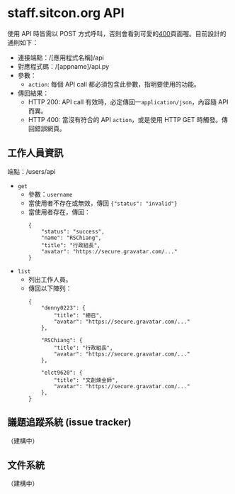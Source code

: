 staff.sitcon.org API
===
使用 API 時皆需以 POST 方式呼叫，否則會看到可愛的[400](http://staff.sitcon.org/400)頁面喔。目前設計的通則如下：

* 連接端點：/[應用程式名稱]/api
* 對應程式碼：/[appname]/api.py
* 參數：
  - `action`: 每個 API call 都必須包含此參數，指明要使用的功能。
* 傳回結果：
  - HTTP 200: API call 有效時，必定傳回一`application/json`，內容隨 API 而異。
  - HTTP 400: 當沒有符合的 API `action`，或是使用 HTTP GET 時觸發。傳回錯誤網頁。

工作人員資訊
---
端點：/users/api

* `get`
  - 參數：`username`
  - 當使用者不存在或無效，傳回 `{"status": "invalid"}`
  - 當使用者存在，傳回：
    ```
    {
        "status": "success",
        "name": "RSChiang",
        "title": "行政組長",
        "avatar": "https://secure.gravatar.com/..."
    }
    ```
* `list`
  - 列出工作人員。
  - 傳回以下陣列：
    ```
    {
        "denny0223": {
            "title": "總召",
            "avatar": "https://secure.gravatar.com/..."
        },

        "RSChiang": {
            "title": "行政組長",
            "avatar": "https://secure.gravatar.com/..."
        },

        "elct9620": {
            "title": "文創煉金師",
            "avatar": "https://secure.gravatar.com/..."
        },
    }
    ```

議題追蹤系統 (issue tracker)
---
（建構中）

文件系統
---
（建構中）
